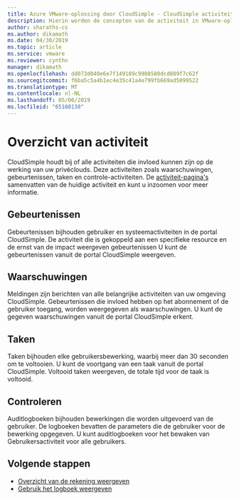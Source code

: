 ```yaml
---
title: Azure VMware-oplossing door CloudSimple - CloudSimple activiteitsbeheer
description: Hierin worden de concepten van de activiteit in VMware-oplossing door CloudSimple
author: sharaths-cs
ms.author: dikamath
ms.date: 04/30/2019
ms.topic: article
ms.service: vmware
ms.reviewer: cynthn
manager: dikamath
ms.openlocfilehash: dd073d040e6e7f149109c9988580dcd889f7c62f
ms.sourcegitcommit: f6ba5c5a4b1ec4e35c41a4e799fb669ad5099522
ms.translationtype: MT
ms.contentlocale: nl-NL
ms.lasthandoff: 05/06/2019
ms.locfileid: "65160138"
---
```

# <a name="activity-management-overview"></a>Overzicht van activiteit

CloudSimple houdt bij of alle activiteiten die invloed kunnen zijn op de werking van uw privéclouds. Deze activiteiten zoals waarschuwingen, gebeurtenissen, taken en controle-activiteiten. De [activiteit-pagina's](https://docs.azure.cloudsimple.com/activity/) samenvatten van de huidige activiteit en kunt u inzoomen voor meer informatie.

## <a name="events"></a>Gebeurtenissen

Gebeurtenissen bijhouden gebruiker en systeemactiviteiten in de portal CloudSimple.  De activiteit die is gekoppeld aan een specifieke resource en de ernst van de impact weergeven gebeurtenissen  U kunt de gebeurtenissen vanuit de portal CloudSimple weergeven.

## <a name="alerts"></a>Waarschuwingen

Meldingen zijn berichten van alle belangrijke activiteiten van uw omgeving CloudSimple.  Gebeurtenissen die invloed hebben op het abonnement of de gebruiker toegang, worden weergegeven als waarschuwingen.  U kunt de gegeven waarschuwingen vanuit de portal CloudSimple erkent.

## <a name="tasks"></a>Taken

Taken bijhouden elke gebruikersbewerking, waarbij meer dan 30 seconden om te voltooien.  U kunt de voortgang van een taak vanuit de portal CloudSimple.  Voltooid taken weergeven, de totale tijd voor de taak is voltooid.

## <a name="audit"></a>Controleren

Auditlogboeken bijhouden bewerkingen die worden uitgevoerd van de gebruiker.  De logboeken bevatten de parameters die de gebruiker voor de bewerking opgegeven.  U kunt auditlogboeken voor het bewaken van Gebruikersactiviteit voor alle gebruikers.

## <a name="next-steps"></a>Volgende stappen

* [Overzicht van de rekening weergeven](https://docs.azure.cloudsimple.com/account/)
* [Gebruik het logboek weergeven](https://docs.azure.cloudsimple.com/usage/)